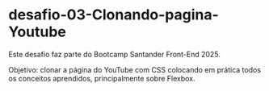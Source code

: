 # desafio-03-Clonando-pagina-Youtube

Este desafio faz parte do Bootcamp Santander Front-End 2025.

Objetivo: clonar a página do YouTube com CSS colocando em prática todos os conceitos aprendidos, principalmente sobre Flexbox.
